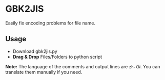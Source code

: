 # GBK2JIS
 Easily fix encoding problems for file name.

## Usage
- Download gbk2jis.py
- **Drag & Drop** Files/Folders to python script

**Note:** The language of the comments and output lines are `zh-CN`. You can translate them manually if you need.
